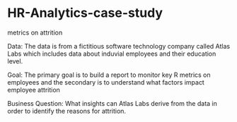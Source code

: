 # HR-Analytics-case-study
metrics on attrition

Data: The data is from a fictitious software technology company called Atlas Labs which includes data about induvial employees and their education level.

Goal: The primary goal is to build a report to monitor key R metrics on employees and  the secondary is to understand what factors impact employee attrition

Business Question: What insights can Atlas Labs derive from the data in order to identify the reasons for attrition.
